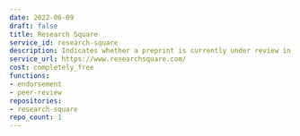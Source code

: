 ```yaml
---
date: 2022-06-09
draft: false
title: Research Square
service_id: research-square
description: Indicates whether a preprint is currently under review in a journal.
service_url: https://www.researchsquare.com/
cost: completely_free
functions:
- endorsement
- peer-review
repositories:
- research-square
repo_count: 1
---
```




